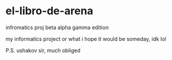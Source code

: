 # el-libro-de-arena
infromatics proj beta alpha gamma edition

my informatics project or what i hope it would be someday, idk lol 

P.S. ushakov sir, much obliged
